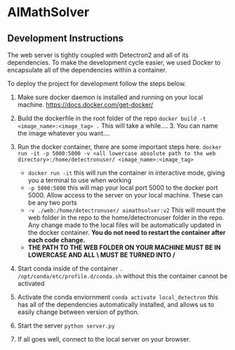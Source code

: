 # AIMathSolver

## Development Instructions

The web server is tightly coupled with Detectron2 and all of its dependencies. To make the development cycle easier, we used Docker to encapsulate all of the dependencies within a container. 

To deploy the project for development follow the steps below. 

1. Make sure docker daemon is installed and running on your local machine. https://docs.docker.com/get-docker/
2. Build the dockerfile in the root folder of the repo ```docker build -t <image_name>:<image_tag> .``` This will take a while....
   3. You can name the image whatever you want....
3. Run the docker container, there are some important steps here. ```docker run -it -p 5000:5000 -v <all lowercase absolute path to the web directory>:/home/detectronuser/ <image_name>:<image_tag>```

   - ```docker run -it``` this will run the container in interactive mode, giving you a terminal to use when working
   - ```-p 5000:5000``` this will map your local port 5000 to the docker port 5000. Allow access to the server on your local machine. These can be any two ports
   - ```-v ./web:/home/detectronuser/ aimathsolver:v2``` This will mount the web folder in the repo to the home/detectronuser folder in the repo. Any change made to the local files will be automatically updated in the docker container. **You do not need to restart the container after each code change.**
   - **THE PATH TO THE WEB FOLDER ON YOUR MACHINE MUST BE IN LOWERCASE AND ALL \ MUST BE TURNED INTO /**

4. Start conda inside of the container ```. /opt/conda/etc/profile.d/conda.sh``` without this the container cannot be activated
5. Activate the conda enviornment ```conda activate local_detectron``` this has all of the dependencies automatically installed, and allows us to easily change between version of python.
6. Start the server ```python server.py```
7. If all goes well, connect to the local server on your browser. 

